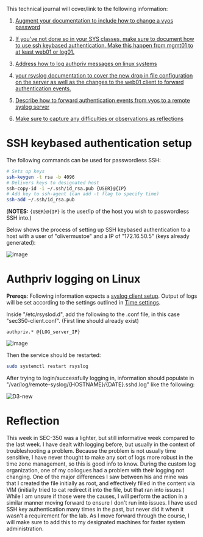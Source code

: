 This technical journal will cover/link to the following information:

1. [Augment your documentation to include how to change a vyos password](https://github.com/Oliver-Mustoe/Oliver-Mustoe-Tech-Journal/wiki/Vyos-reference#change-password-for-vyos-user)

2. [If you've not done so in your SYS classes, make sure to document how to use ssh keybased authentication.  Make this happen from mgmt01 to at least web01 or log01.](#ssh-keybased-authentication-setup)

3. [Address how to log authpriv messages on linux systems](#authpriv-logging-on-linux)

4. [your rsyslog documentation to cover the new drop in file configuration on the server as well as the changes to the web01 client to forward authentication events.](https://github.com/Oliver-Mustoe/Oliver-Mustoe-Tech-Journal/wiki/Syslog-reference#custom-log-organization)

5. [Describe how to forward authentication events from vyos to a remote syslog server](https://github.com/Oliver-Mustoe/Oliver-Mustoe-Tech-Journal/wiki/Vyos-reference#forward-authentication-messages-to-rsyslog)

6. [Make sure to capture any difficulties or observations as reflections](#reflection)

# SSH keybased authentication setup

The following commands can be used for passwordless SSH:

```bash
# Sets up keys
ssh-keygen -t rsa -b 4096
# Delivers keys to designated host
ssh-copy-id -i ~/.ssh/id_rsa.pub {USER}@{IP}
# Add key to ssh-agent (can add -t flag to specify time)
ssh-add ~/.ssh/id_rsa.pub
```

(**NOTES:** `{USER}@{IP}` is the user/ip of the host you wish to passwordless SSH into.)

Below shows the process of setting up SSH keybased authentication to a host with a user of "olivermustoe" and a IP of "172.16.50.5" (keys already generated):

![image](https://user-images.githubusercontent.com/71083461/214702657-0064d95f-e8df-4e74-9d35-77b25cd5582f.png)

# Authpriv logging on Linux

**Prereqs**: Following information expects a [syslog client setup](https://github.com/Oliver-Mustoe/Oliver-Mustoe-Tech-Journal/wiki/Syslog-reference#configuring-syslog-service-on-logging-client). Output of logs will be set according to the settings outlined in [Time settings](https://github.com/Oliver-Mustoe/Oliver-Mustoe-Tech-Journal/wiki/Time-settings).

Inside "/etc/rsyslod.d", add the following to the .conf file, in this case "sec350-client.conf". (First line should already exist)

```
authpriv.* @{LOG_server_IP}
```

![image](https://user-images.githubusercontent.com/71083461/214685204-580be8ee-e2ba-433a-8489-a34a680737e0.png)  

Then the service should be restarted:

```bash
sudo systemctl restart rsyslog
```

After trying to login/successfully logging in, information should populate in "/var/log/remote-syslog/{HOSTNAME}/{DATE}.sshd.log" like the following:

![D3-new](https://user-images.githubusercontent.com/71083461/214685555-4bc59aca-ae3d-4d6e-b12b-8a7def74feec.PNG)

# Reflection

This week in SEC-350 was a lighter, but still informative week compared to the last week. I have dealt with logging before, but usually in the context of troubleshooting a problem. Because the problem is not usually time sensitive, I have never thought to make any sort of logs more robust in the time zone management, so this is good info to know. During the custom log organization, one of my collogues had a problem with their logging not changing. One of the major differences I saw between his and mine was that I created the file initially as root, and effectively filled in the content via VIM (initially tried to cat redirect it into the file, but that ran into issues.) While I am unsure if those were the causes, I will perform the action in a similar manner moving forward to ensure I don't run into issues. I have used SSH key authentication many times in the past, but never did it when it wasn't a requirement for the lab. As I move forward through the course, I will make sure to add this to my designated machines for faster system administration.
